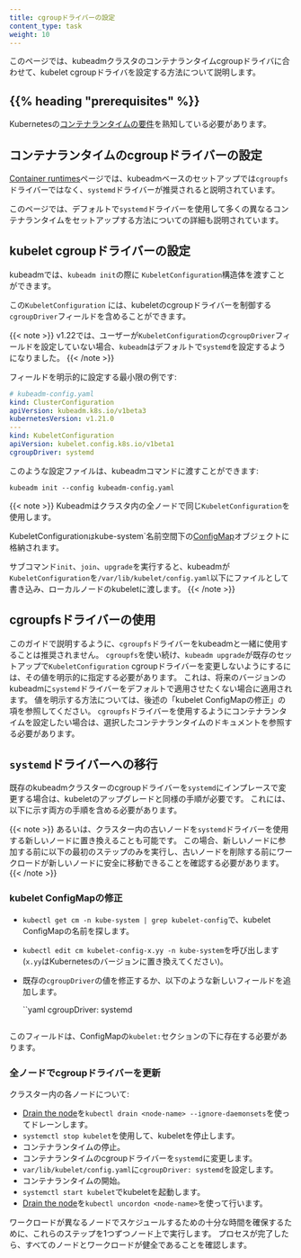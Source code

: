 ```yaml
---
title: cgroupドライバーの設定
content_type: task
weight: 10
---
```


<!-- overview -->

このページでは、kubeadmクラスタのコンテナランタイムcgroupドライバに合わせて、kubelet cgroupドライバを設定する方法について説明します。

## {{% heading "prerequisites" %}}

Kubernetesの[コンテナランタイムの要件](/docs/setup/production-environment/container-runtimes)を熟知している必要があります。

<!-- steps -->

## コンテナランタイムのcgroupドライバーの設定

[Container runtimes](/docs/setup/production-environment/container-runtimes)ページでは、kubeadmベースのセットアップでは`cgroupfs`ドライバーではなく、`systemd`ドライバーが推奨されると説明されています。

このページでは、デフォルトで`systemd`ドライバーを使用して多くの異なるコンテナランタイムをセットアップする方法についての詳細も説明されています。

## kubelet cgroupドライバーの設定

kubeadmでは、`kubeadm init`の際に `KubeletConfiguration`構造体を渡すことができます。

この`KubeletConfiguration` には、kubeletのcgroupドライバーを制御する`cgroupDriver`フィールドを含めることができます。

{{< note >}}
v1.22では、ユーザーが`KubeletConfiguration`の`cgroupDriver`フィールドを設定していない場合、`kubeadm`はデフォルトで`systemd`を設定するようになりました。
{{< /note >}}

フィールドを明示的に設定する最小限の例です:

```yaml
# kubeadm-config.yaml
kind: ClusterConfiguration
apiVersion: kubeadm.k8s.io/v1beta3
kubernetesVersion: v1.21.0
---
kind: KubeletConfiguration
apiVersion: kubelet.config.k8s.io/v1beta1
cgroupDriver: systemd
```

このような設定ファイルは、kubeadmコマンドに渡すことができます:

```shell
kubeadm init --config kubeadm-config.yaml
```

{{< note >}}
Kubeadmはクラスタ内の全ノードで同じ`KubeletConfiguration`を使用します。

KubeletConfiguration`は`kube-system`名前空間下の[ConfigMap](/docs/concepts/configuration/configmap)オブジェクトに格納されます。

サブコマンド`init`、`join`、`upgrade`を実行すると、kubeadmが`KubeletConfiguration`を`/var/lib/kubelet/config.yaml`以下にファイルとして書き込み、ローカルノードのkubeletに渡します。
{{< /note >}}

##  cgroupfsドライバーの使用

このガイドで説明するように、`cgroupfs`ドライバーをkubeadmと一緒に使用することは推奨されません。
`cgroupfs`を使い続け、`kubeadm upgrade`が既存のセットアップで`KubeletConfiguration` cgroupドライバーを変更しないようにするには、その値を明示的に指定する必要があります。
これは、将来のバージョンのkubeadmに`systemd`ドライバーをデフォルトで適用させたくない場合に適用されます。
値を明示する方法については、後述の「kubelet ConfigMapの修正」の項を参照してください。
`cgroupfs`ドライバーを使用するようにコンテナランタイムを設定したい場合は、選択したコンテナランタイムのドキュメントを参照する必要があります。

## `systemd`ドライバーへの移行

既存のkubeadmクラスターのcgroupドライバーを`systemd`にインプレースで変更する場合は、kubeletのアップグレードと同様の手順が必要です。
これには、以下に示す両方の手順を含める必要があります。

{{< note >}}
あるいは、クラスター内の古いノードを`systemd`ドライバーを使用する新しいノードに置き換えることも可能です。
この場合、新しいノードに参加する前に以下の最初のステップのみを実行し、古いノードを削除する前にワークロードが新しいノードに安全に移動できることを確認する必要があります。
{{< /note >}}

### kubelet ConfigMapの修正

- `kubectl get cm -n kube-system | grep kubelet-config`で、kubelet ConfigMapの名前を探します。
- `kubectl edit cm kubelet-config-x.yy -n kube-system`を呼び出します(`x.yy`はKubernetesのバージョンに置き換えてください)。
- 既存の`cgroupDriver`の値を修正するか、以下のような新しいフィールドを追加します。

  ``yaml
  cgroupDriver: systemd
  ```

このフィールドは、ConfigMapの`kubelet:`セクションの下に存在する必要があります。

### 全ノードでcgroupドライバーを更新

クラスター内の各ノードについて:

- [Drain the node](/docs/tasks/administer-cluster/safely-drain-node)を`kubectl drain <node-name> --ignore-daemonsets`を使ってドレーンします。
- `systemctl stop kubelet`を使用して、kubeletを停止します。
- コンテナランタイムの停止。
- コンテナランタイムのcgroupドライバーを`systemd`に変更します。
- `var/lib/kubelet/config.yaml`に`cgroupDriver: systemd`を設定します。
- コンテナランタイムの開始。
- `systemctl start kubelet`でkubeletを起動します。
- [Drain the node](/docs/tasks/administer-cluster/safely-drain-node)を`kubectl uncordon <node-name>`を使って行います。

ワークロードが異なるノードでスケジュールするための十分な時間を確保するために、これらのステップを1つずつノード上で実行します。
プロセスが完了したら、すべてのノードとワークロードが健全であることを確認します。
